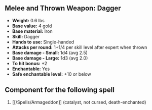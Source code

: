 ## Melee and Thrown Weapon: Dagger

- **Weight:** 0.6 lbs
- **Base value:** 4 gold
- **Base material:** Iron
- **Skill:** Dagger
- **Hands to use:** Single-handed
- **Attacks per round:** 1+1/4 per skill level after expert when thrown
- **Base damage - Small:** 1d4 (avg 2.5)
- **Base damage - Large:** 1d3 (avg 2.0)
- **To hit bonus:** +2
- **Enchantable:** Yes
- **Safe enchantable level:** +10 or below

## Component for the following spell

1. [[/Spells/Armageddon]] (catalyst, not cursed, death-enchanted)
